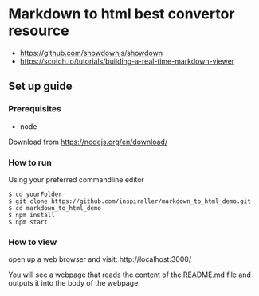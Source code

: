 # Markdown to html best convertor resource
- <https://github.com/showdownjs/showdown>
- <https://scotch.io/tutorials/building-a-real-time-markdown-viewer>

## Set up guide

### Prerequisites
- node

Download from <https://nodejs.org/en/download/>

### How to run
Using your preferred commandline editor
```shell
$ cd yourFolder
$ git clone https://github.com/inspiraller/markdown_to_html_demo.git
$ cd markdown_to_html_demo
$ npm install
$ npm start
```

### How to view
open up a web browser and visit:
http://localhost:3000/

You will see a webpage that reads the content of the README.md file and outputs it into the body of the webpage.
